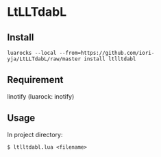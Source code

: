 # LtLLTdabL
## Install

```
luarocks --local --from=https://github.com/iori-yja/LtLLTdabL/raw/master install ltlltdabl 
```

## Requirement
linotify (luarock: inotify)

## Usage
In project directory:

```
$ ltlltdabl.lua <filename> 
```


